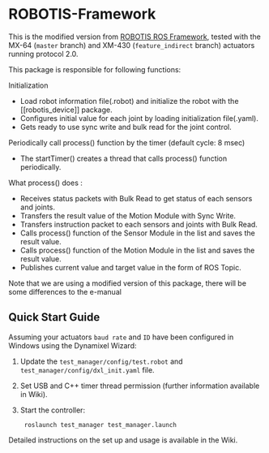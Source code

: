 # ROBOTIS-Framework

This is the modified version from [ROBOTIS ROS Framework](https://github.com/ROBOTIS-GIT/ROBOTIS-Framework), tested with the MX-64 (`master` branch) and XM-430 (`feature_indirect` branch) actuators running protocol 2.0. 

This package is responsible for following functions:

Initialization
  - Load robot information file(.robot) and initialize the robot with the [[robotis_device]] package.
  - Configures initial value for each joint by loading initialization file(.yaml).
  - Gets ready to use sync write and bulk read for the joint control.

Periodically call process() function by the timer (default cycle: 8 msec)
  - The startTimer() creates a thread that calls process() function periodically.

What process() does :
  - Receives status packets with Bulk Read to get status of each sensors and joints.
  - Transfers the result value of the Motion Module with Sync Write.
  - Transfers instruction packet to each sensors and joints with Bulk Read.
  - Calls process() function of the Sensor Module in the list and saves the result value.
  - Calls process() function of the Motion Module in the list and saves the result value.
  - Publishes current value and target value in the form of ROS Topic.


Note that we are using a modified version of this package, there will be some differences to the e-manual

## Quick Start Guide
Assuming your actuators `baud rate` and `ID` have been configured in Windows using the Dynamixel Wizard:
1. Update the `test_manager/config/test.robot` and `test_manager/config/dxl_init.yaml` file. 
2. Set USB and C++ timer thread permission (further information available in Wiki).
3. Start the controller:

        roslaunch test_manager test_manager.launch

Detailed instructions on the set up and usage is available in the Wiki. 
